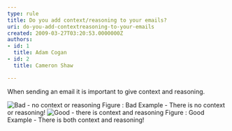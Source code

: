 ```yaml
---
type: rule
title: Do you add context/reasoning to your emails?
uri: do-you-add-contextreasoning-to-your-emails
created: 2009-03-27T03:20:53.0000000Z
authors:
- id: 1
  title: Adam Cogan
- id: 2
  title: Cameron Shaw

---
```




<span class='intro'> When sending an email it is important to give context and reasoning. 
 </span>


  <img class="ms-rteCustom-ImageArea" alt="Bad - no context or reasoning" src="/Standards/Communication/RulesToBetterEmail/PublishingImages/BadContextReasoning.GIF" /> <span class="ms-rteCustom-FigureBad">Figure &#58;&#160;Bad Example - There is no context or reasoning!</span> <img class="ms-rteCustom-ImageArea" alt="Good - there is context and reasoning" src="/Standards/Communication/RulesToBetterEmail/PublishingImages/GoodContextReasoning.jpg" /> <span class="ms-rteCustom-FigureGood">Figure &#58;&#160;Good Example - There is both context and reasoning!</span> 



